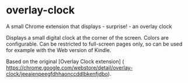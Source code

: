 overlay-clock
=============

A small Chrome extension that displays - surprise! - an overlay clock

Displays a small digital clock at the corner of the screen. Colors are configurable. Can be restricted to full-screen pages only,
so can be used for example with the Web version of Kindle.

Based on the original [Overlay Clock extension] ( https://chrome.google.com/webstore/detail/overlay-clock/jeeaienpeegfdhhaonccddlbkenfjdbo).
